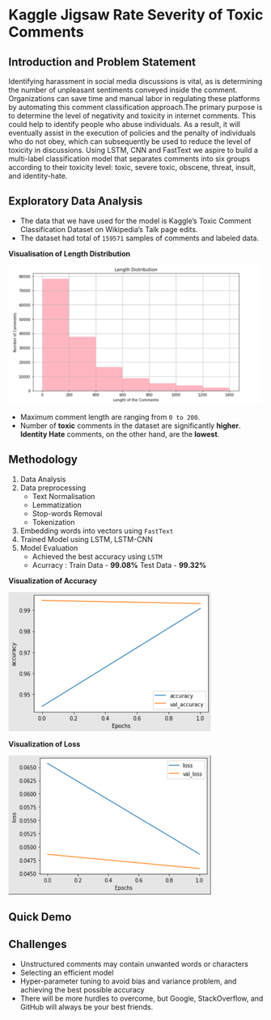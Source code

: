 # Kaggle Jigsaw Rate Severity of Toxic Comments

## Introduction and Problem Statement
Identifying harassment in social media discussions is vital, as is determining the number of unpleasant sentiments conveyed inside the comment. Organizations can save time and manual labor in regulating these platforms by automating this comment classification approach.The primary purpose is to determine the level of negativity and toxicity in internet comments. This could help to identify people who abuse individuals. As a result, it will eventually assist in the execution of policies and the penalty of individuals who do not obey, which can subsequently be used to reduce the level of toxicity in discussions. Using LSTM, CNN and FastText we aspire to build a multi-label classification model that separates comments into six groups according to their toxicity level: toxic, severe toxic, obscene, threat, insult, and identity-hate.
 
 ## Exploratory Data Analysis
  - The data that we have used for the model is Kaggle’s Toxic Comment Classification Dataset on Wikipedia’s Talk page edits.
  - The dataset had total of `159571` samples of comments and labeled data.

  **Visualisation of Length Distribution**
  
  <img src="images/histogram.png" width="500" height="275">
  
  
  
 - Maximum comment length are ranging from `0 to 200`. 
 - Number of **toxic** comments in the dataset are significantly **higher**. **Identity Hate** comments, on the other hand, are the **lowest**.
 
 
  ## Methodology
  
  1. Data Analysis
  2. Data preprocessing
     - Text Normalisation
     - Lemmatization
     - Stop-words Removal
     - Tokenization
  3. Embedding words into vectors using `FastText`
  4. Trained Model using LSTM, LSTM-CNN
  5. Model Evaluation 
     - Achieved the best accuracy using `LSTM`
     - Acurracy : Train Data - **99.08%** Test Data - **99.32%**
  
  **Visualization of Accuracy**
  
  <img src="images/LSTM-FastText-AccuracyGraph.png" width="400" height="275">
  
  **Visualization of Loss**
  
  <img src="images/LSTM-FastText-LossGraph.png" width="400" height="275">

## Quick Demo

## Challenges
- Unstructured comments may contain unwanted words or characters
- Selecting an efficient model 
- Hyper-parameter tuning to avoid bias and variance problem, and achieving the best possible accuracy
- There will be more hurdles to overcome, but Google, StackOverflow, and GitHub will always be your best friends.
  
